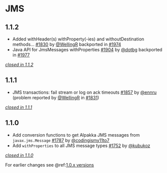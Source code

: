 # JMS

## 1.1.2

- Added withHeader(s) withProperty(-ies) and withoutDestination methods… [#1830](https://github.com/akka/alpakka/issues/1830) by [@WellingR](https://github.com/WellingR) backported in [#1974](https://github.com/akka/alpakka/pull/1974) 
- Java API for JmsMessages withProperties [#1904](https://github.com/akka/alpakka/issues/1904) by [@dotbg](https://github.com/dotbg) backported in [#1977](https://github.com/akka/alpakka/pull/1977)

[*closed in 1.1.2*](https://github.com/akka/alpakka/issues?q=is%3Aclosed+milestone%3A1.1.2+label%3Ap%3Ajms)


## 1.1.1

- JMS transactions: fail stream or log on ack timeouts  [#1857](https://github.com/akka/alpakka/issues/1857) by [@ennru](https://github.com/ennru) (problem reported by [@WellingR](https://github.com/WellingR) in [#1831](https://github.com/akka/alpakka/pull/1831)) 

[*closed in 1.1.1*](https://github.com/akka/alpakka/issues?q=is%3Aclosed+milestone%3A1.1.1+label%3Ap%3Ajms)


## 1.1.0

- Add conversion functions to get Alpakka JMS messages from `javax.jms.Message` [#1787](https://github.com/akka/alpakka/issues/1787) by [@codingismy11to7](https://github.com/codingismy11to7)
- Add `withProperties` to all JMS message types [#1752](https://github.com/akka/alpakka/issues/1752) by [@kubukoz](https://github.com/kubukoz)

[*closed in 1.1.0*](https://github.com/akka/alpakka/issues?q=is%3Aclosed+milestone%3A1.1.0+label%3Ap%3Ajms)

For earlier changes see @ref:[1.0.x versions](../1.0.x/jms.md)
